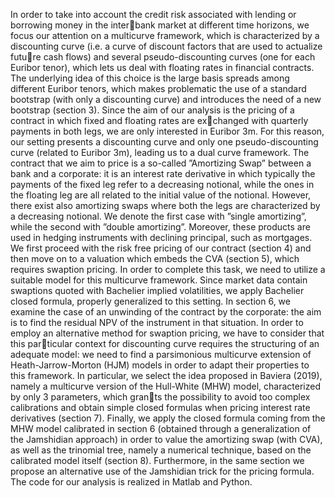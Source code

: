 In order to take into account the credit risk associated with lending or borrowing money in the interbank market at different time horizons, we focus our attention on a multicurve framework, which is
characterized by a discounting curve (i.e. a curve of discount factors that are used to actualize future cash flows) and several pseudo-discounting curves (one for each Euribor tenor), which lets us deal
with floating rates in financial contracts. The underlying idea of this choice is the large basis spreads
among different Euribor tenors, which makes problematic the use of a standard bootstrap (with only a
discounting curve) and introduces the need of a new bootstrap (section 3).
Since the aim of our analysis is the pricing of a contract in which fixed and floating rates are exchanged with quarterly payments in both legs, we are only interested in Euribor 3m. For this reason,
our setting presents a discounting curve and only one pseudo-discounting curve (related to Euribor
3m), leading us to a dual curve framework.
The contract that we aim to price is a so-called ”Amortizing Swap” between a bank and a corporate:
it is an interest rate derivative in which typically the payments of the fixed leg refer to a decreasing
notional, while the ones in the floating leg are all related to the initial value of the notional. However,
there exist also amortizing swaps where both the legs are characterized by a decreasing notional. We
denote the first case with ”single amortizing”, while the second with ”double amortizing”. Moreover,
these products are used in hedging instruments with declining principal, such as mortgages.
We first proceed with the risk free pricing of our contract (section 4) and then move on to a valuation
which embeds the CVA (section 5), which requires swaption pricing. In order to complete this task, we
need to utilize a suitable model for this multicurve framework. Since market data contain swaptions
quoted with Bachelier implied volatilities, we apply Bachelier closed formula, properly generalized to
this setting.
In section 6, we examine the case of an unwinding of the contract by the corporate: the aim is to
find the residual NPV of the instrument in that situation.
In order to employ an alternative method for swaption pricing, we have to consider that this particular context for discounting curve requires the structuring of an adequate model: we need to find
a parsimonious multicurve extension of Heath-Jarrow-Morton (HJM) models in order to adapt their
properties to this framework. In particular, we select the idea proposed in Baviera (2019), namely a
multicurve version of the Hull-White (MHW) model, characterized by only 3 parameters, which grants the possibility to avoid too complex calibrations and obtain simple closed formulas when pricing
interest rate derivatives (section 7).
Finally, we apply the closed formula coming from the MHW model calibrated in section 6 (obtained
through a generalization of the Jamshidian approach) in order to value the amortizing swap (with
CVA), as well as the trinomial tree, namely a numerical technique, based on the calibrated model itself
(section 8). Furthermore, in the same section we propose an alternative use of the Jamshidian trick for
the pricing formula.
The code for our analysis is realized in Matlab and Python.
